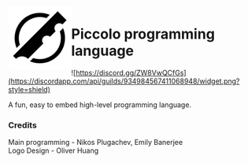 
<img src="branding/logo.png" align="left" width="128px"/>

# Piccolo programming language
![https://discord.gg/ZW8VwQCfGs](https://discordapp.com/api/guilds/934984567411068948/widget.png?style=shield)

A fun, easy to embed high-level programming language.

### Credits

Main programming - Nikos Plugachev, Emily Banerjee<br>
Logo Design - Oliver Huang